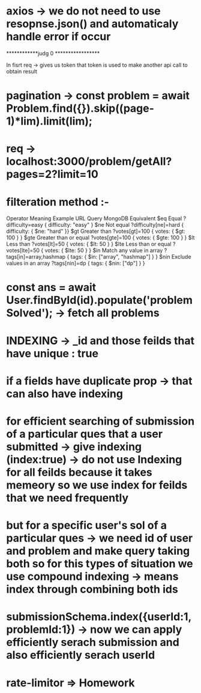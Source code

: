 # axios -> we do not need to use resopnse.json() and automaticaly handle error if occur


************judg 0 *****************

In fisrt req -> gives us token that token is used to make another api call to obtain result

# pagination -> const problem = await Problem.find({}).skip((page-1)*lim).limit(lim);
# req -> localhost:3000/problem/getAll?pages=2?limit=10

# filteration method :- 

Operator   Meaning                         Example URL Query               MongoDB Equivalent
$eq        Equal                           ?difficulty=easy                { difficulty: "easy" }
$ne        Not equal                       ?difficulty[ne]=hard            { difficulty: { $ne: "hard" }}
$gt        Greater than                    ?votes[gt]=100                  { votes: { $gt: 100 } }
$gte       Greater than or equal           ?votes[gte]=100                 { votes: { $gte: 100 } }
$lt        Less than                       ?votes[lt]=50                   { votes: { $lt: 50 } }
$lte       Less than or equal              ?votes[lte]=50                  { votes: { $lte: 50 } }
$in        Match any value in array        ?tags[in]=array,hashmap         { tags: { $in: ["array", "hashmap"] } }
$nin       Exclude values in an array      ?tags[nin]=dp                   { tags: { $nin: ["dp"] } }


# const ans = await User.findById(id).populate('problemSolved');  -> fetch all problems

# INDEXING ->  _id and those feilds that have unique : true

# if a fields have duplicate prop -> that can also have indexing

# for efficient searching of submission of a particular ques that a user submitted  -> give indexing (index:true) -> do not use Indexing for all feilds because it takes memeory so we use index for feilds that we need frequently

# but for a specific user's sol of a particular  ques -> we need id of user and problem and make query taking both so for this types of situation we use compound indexing -> means index through combining both ids 

# submissionSchema.index({userId:1,problemId:1})  -> now we can apply efficiently serach submission  and also efficiently serach userId  

# rate-limitor => Homework